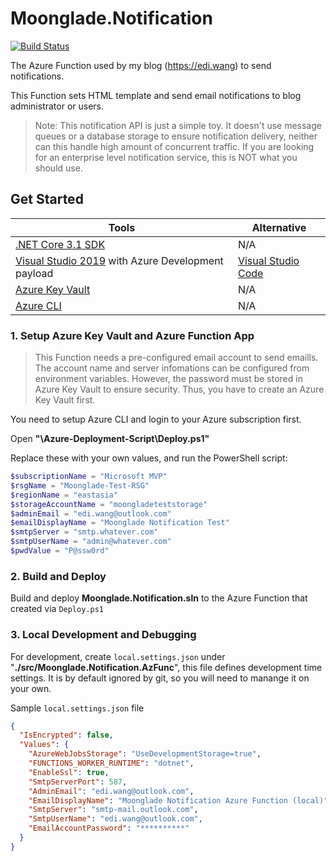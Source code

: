 # Moonglade.Notification

[![Build Status](https://dev.azure.com/ediwang/Edi-GitHub/_apis/build/status/EdiWang.Moonglade.Notification?branchName=master)](https://dev.azure.com/ediwang/Edi-GitHub/_build/latest?definitionId=69&branchName=master)

The Azure Function used by my blog (https://edi.wang) to send notifications.

This Function sets HTML template and send email notifications to blog administrator or users.

> Note: This notification API is just a simple toy. It doesn't use message queues or a database storage to ensure notification delivery, neither can this handle high amount of concurrent traffic. If you are looking for an enterprise level notification service, this is NOT what you should use.

## Get Started

Tools | Alternative
--- | ---
[.NET Core 3.1 SDK](http://dot.net) | N/A
[Visual Studio 2019](https://visualstudio.microsoft.com/) with Azure Development payload| [Visual Studio Code](https://code.visualstudio.com/)
[Azure Key Vault](https://azure.microsoft.com/en-us/services/key-vault/) | N/A
[Azure CLI](https://docs.microsoft.com/en-us/cli/azure/?view=azure-cli-latest) | N/A

### 1. Setup Azure Key Vault and Azure Function App

> This Function needs a pre-configured email account to send emaills. The account name and server infomations can be configured from environment variables. However, the password must be stored in Azure Key Vault to ensure security. Thus, you have to create an Azure Key Vault first.

You need to setup Azure CLI and login to your Azure subscription first. 

Open **"\Azure-Deployment-Script\Deploy.ps1"**

Replace these with your own values, and run the PowerShell script:

```powershell
$subscriptionName = "Microsoft MVP"
$rsgName = "Moonglade-Test-RSG"
$regionName = "eastasia"
$storageAccountName = "moongladeteststorage"
$adminEmail = "edi.wang@outlook.com"
$emailDisplayName = "Moonglade Notification Test"
$smtpServer = "smtp.whatever.com"
$smtpUserName = "admin@whatever.com"
$pwdValue = "P@ssw0rd"
```

### 2. Build and Deploy

Build and deploy **Moonglade.Notification.sln** to the Azure Function that created via ```Deploy.ps1```

### 3. Local Development and Debugging

For development, create ```local.settings.json``` under "**./src/Moonglade.Notification.AzFunc**", this file defines development time settings. It is by default ignored by git, so you will need to manange it on your own.

Sample ```local.settings.json``` file

```json
{
  "IsEncrypted": false,
  "Values": {
    "AzureWebJobsStorage": "UseDevelopmentStorage=true",
    "FUNCTIONS_WORKER_RUNTIME": "dotnet",
    "EnableSsl": true,
    "SmtpServerPort": 587,
    "AdminEmail": "edi.wang@outlook.com",
    "EmailDisplayName": "Moonglade Notification Azure Function (local)",
    "SmtpServer": "smtp-mail.outlook.com",
    "SmtpUserName": "edi.wang@outlook.com",
    "EmailAccountPassword": "**********" 
  }
}
```